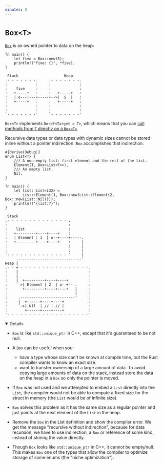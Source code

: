 ```yaml
---
minutes: 8
---
```


# `Box<T>`

[`Box`](https://doc.rust-lang.org/std/boxed/struct.Box.html) is an owned pointer
to data on the heap:

```rust,editable
fn main() {
    let five = Box::new(5);
    println!("five: {}", *five);
}
```

```bob
 Stack                     Heap
.- - - - - - -.     .- - - - - - -.
:             :     :             :
:    five     :     :             :
:   +-----+   :     :   +-----+   :
:   | o---|---+-----+-->|  5  |   :
:   +-----+   :     :   +-----+   :
:             :     :             :
:             :     :             :
`- - - - - - -'     `- - - - - - -'
```

`Box<T>` implements `Deref<Target = T>`, which means that you can
[call methods
from `T` directly on a `Box<T>`](https://doc.rust-lang.org/std/ops/trait.Deref.html#more-on-deref-coercion).

Recursive data types or data types with dynamic sizes cannot be stored inline
without a pointer indirection. `Box` accomplishes that indirection:

```rust,editable
#[derive(Debug)]
enum List<T> {
    /// A non-empty list: first element and the rest of the list.
    Element(T, Box<List<T>>),
    /// An empty list.
    Nil,
}

fn main() {
    let list: List<i32> =
        List::Element(1, Box::new(List::Element(2, Box::new(List::Nil))));
    println!("{list:?}");
}
```

```bob
 Stack
.- - - - - - - - - - - - - - .
:                            :
:    list                    :
:   +---------+----+----+    :
:   | Element | 1  | o--+----+-----.
:   +---------+----+----+    :     |
:                            :     |
:                            :     |
'- - - - - - - - - - - - - - '     |
     .-----------------------------'
Heap |
.- - + - - - - - - - - - - - - - - - -.
:    |                                :
:    |                                :
:    |  +---------+----+----+         :
:    `->| Element | 2  | o--+---.     :
:       +---------+----+----+   |     :
:                               |     :
:     .-------------------------'     :
:     |  +------+----+----+           :
:     `->| Nil  | // | // |           :
:        +------+----+----+           :
'- - - - - - - - - - - - - - - - - - -'
```

<details open='true'>

- `Box` is like `std::unique_ptr` in C++, except that it's guaranteed to be not
  null.
- A `Box` can be useful when you:
  - have a type whose size can't be known at compile time, but the Rust compiler
    wants to know an exact size.
  - want to transfer ownership of a large amount of data. To avoid copying large
    amounts of data on the stack, instead store the data on the heap in a `Box`
    so only the pointer is moved.

- If `Box` was not used and we attempted to embed a `List` directly into the
  `List`, the compiler would not be able to compute a fixed size for the struct
  in memory (the `List` would be of infinite size).

- `Box` solves this problem as it has the same size as a regular pointer and
  just points at the next element of the `List` in the heap.

- Remove the `Box` in the List definition and show the compiler error. We get
  the message "recursive without indirection", because for data recursion, we
  have to use indirection, a `Box` or reference of some kind, instead of storing
  the value directly.

- Though `Box` looks like `std::unique_ptr` in C++, it cannot be empty/null.
  This makes `Box` one of the types that allow the compiler to optimize storage
  of some enums (the "niche optimization").

</details>
